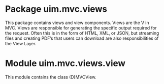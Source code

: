 # Package uim.mvc.views

This package contains views and view components. Views are the V in MVC. Views are responsible for generating the specific output required for the request. Often this is in the form of HTML, XML, or JSON, but streaming files and creating PDF’s that users can download are also responsibilities of the View Layer.

# Module uim.mvc.views.view

This module contains the class (D)MVCView.
